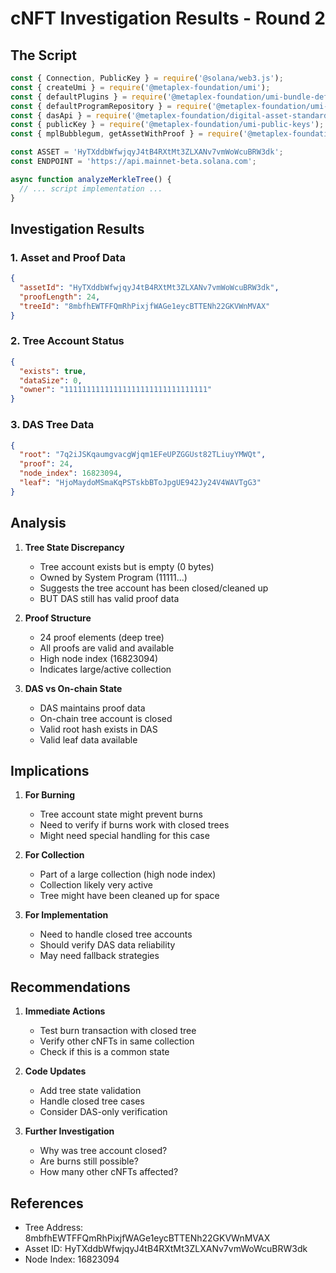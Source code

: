 # cNFT Investigation Results - Round 2

## The Script

```typescript
const { Connection, PublicKey } = require('@solana/web3.js');
const { createUmi } = require('@metaplex-foundation/umi');
const { defaultPlugins } = require('@metaplex-foundation/umi-bundle-defaults');
const { defaultProgramRepository } = require('@metaplex-foundation/umi-program-repository');
const { dasApi } = require('@metaplex-foundation/digital-asset-standard-api');
const { publicKey } = require('@metaplex-foundation/umi-public-keys');
const { mplBubblegum, getAssetWithProof } = require('@metaplex-foundation/mpl-bubblegum');

const ASSET = 'HyTXddbWfwjqyJ4tB4RXtMt3ZLXANv7vmWoWcuBRW3dk';
const ENDPOINT = 'https://api.mainnet-beta.solana.com';

async function analyzeMerkleTree() {
  // ... script implementation ...
}
```

## Investigation Results

### 1. Asset and Proof Data
```json
{
  "assetId": "HyTXddbWfwjqyJ4tB4RXtMt3ZLXANv7vmWoWcuBRW3dk",
  "proofLength": 24,
  "treeId": "8mbfhEWTFFQmRhPixjfWAGe1eycBTTENh22GKVWnMVAX"
}
```

### 2. Tree Account Status
```json
{
  "exists": true,
  "dataSize": 0,
  "owner": "11111111111111111111111111111111"
}
```

### 3. DAS Tree Data
```json
{
  "root": "7q2iJSKqaumgvacgWjqm1EFeUPZGGUst82TLiuyYMWQt",
  "proof": 24,
  "node_index": 16823094,
  "leaf": "HjoMaydoMSmaKqPSTskbBToJpgUE942Jy24V4WAVTgG3"
}
```

## Analysis

1. **Tree State Discrepancy**
   - Tree account exists but is empty (0 bytes)
   - Owned by System Program (11111...)
   - Suggests the tree account has been closed/cleaned up
   - BUT DAS still has valid proof data

2. **Proof Structure**
   - 24 proof elements (deep tree)
   - All proofs are valid and available
   - High node index (16823094)
   - Indicates large/active collection

3. **DAS vs On-chain State**
   - DAS maintains proof data
   - On-chain tree account is closed
   - Valid root hash exists in DAS
   - Valid leaf data available

## Implications

1. **For Burning**
   - Tree account state might prevent burns
   - Need to verify if burns work with closed trees
   - Might need special handling for this case

2. **For Collection**
   - Part of a large collection (high node index)
   - Collection likely very active
   - Tree might have been cleaned up for space

3. **For Implementation**
   - Need to handle closed tree accounts
   - Should verify DAS data reliability
   - May need fallback strategies

## Recommendations

1. **Immediate Actions**
   - Test burn transaction with closed tree
   - Verify other cNFTs in same collection
   - Check if this is a common state

2. **Code Updates**
   - Add tree state validation
   - Handle closed tree cases
   - Consider DAS-only verification

3. **Further Investigation**
   - Why was tree account closed?
   - Are burns still possible?
   - How many other cNFTs affected?

## References
- Tree Address: 8mbfhEWTFFQmRhPixjfWAGe1eycBTTENh22GKVWnMVAX
- Asset ID: HyTXddbWfwjqyJ4tB4RXtMt3ZLXANv7vmWoWcuBRW3dk
- Node Index: 16823094 